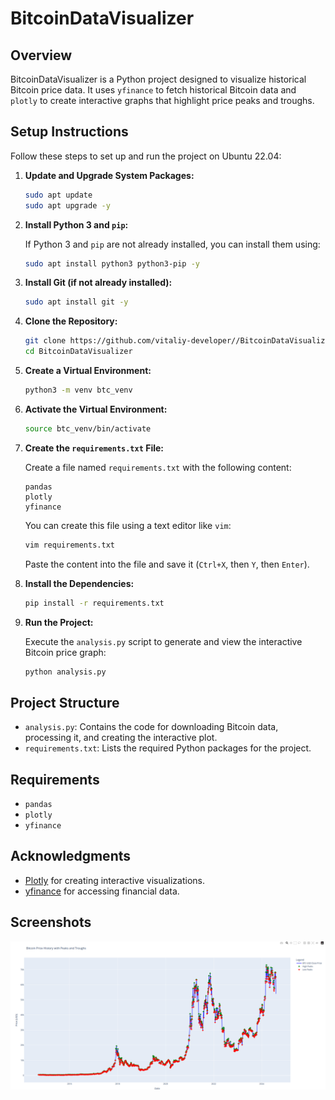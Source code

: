 # BitcoinDataVisualizer

## Overview

BitcoinDataVisualizer is a Python project designed to visualize historical Bitcoin price data. It uses `yfinance` to fetch historical Bitcoin data and `plotly` to create interactive graphs that highlight price peaks and troughs.

## Setup Instructions

Follow these steps to set up and run the project on Ubuntu 22.04:

1. **Update and Upgrade System Packages:**

   ```bash
   sudo apt update
   sudo apt upgrade -y
   ```

2. **Install Python 3 and `pip`:**

   If Python 3 and `pip` are not already installed, you can install them using:

   ```bash
   sudo apt install python3 python3-pip -y
   ```

3. **Install Git (if not already installed):**

   ```bash
   sudo apt install git -y
   ```

4. **Clone the Repository:**

   ```bash
   git clone https://github.com/vitaliy-developer//BitcoinDataVisualizer.git
   cd BitcoinDataVisualizer
   ```

5. **Create a Virtual Environment:**

   ```bash
   python3 -m venv btc_venv
   ```

6. **Activate the Virtual Environment:**

   ```bash
   source btc_venv/bin/activate
   ```

7. **Create the `requirements.txt` File:**

   Create a file named `requirements.txt` with the following content:

   ```text
   pandas
   plotly
   yfinance
   ```

   You can create this file using a text editor like `vim`:

   ```bash
   vim requirements.txt
   ```

   Paste the content into the file and save it (`Ctrl+X`, then `Y`, then `Enter`).

8. **Install the Dependencies:**

   ```bash
   pip install -r requirements.txt
   ```

9. **Run the Project:**

   Execute the `analysis.py` script to generate and view the interactive Bitcoin price graph:

   ```bash
   python analysis.py
   ```

## Project Structure

- `analysis.py`: Contains the code for downloading Bitcoin data, processing it, and creating the interactive plot.
- `requirements.txt`: Lists the required Python packages for the project.

## Requirements

- `pandas`
- `plotly`
- `yfinance`

## Acknowledgments

- [Plotly](https://plotly.com/python/) for creating interactive visualizations.
- [yfinance](https://pypi.org/project/yfinance/) for accessing financial data.

## Screenshots
![alt text](https://github.com/vitaliy-developer/BitcoinDataVisualizer/blob/main/image.png)
